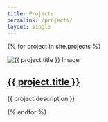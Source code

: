 ```yaml
---
title: Projects
permalink: /projects/
layout: single
---
```


{% for project in site.projects %}
<div class="project-block">
  <img src="{{ project.image }}" alt="{{ project.title }} Image" class="project-image">
  <div class="project-info">
    <h2><a href="{{ project.url }}">{{ project.title }}</a></h2>
    <p>{{ project.description }}</p>
  </div>
</div>
{% endfor %}